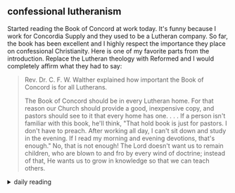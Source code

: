 ## confessional lutheranism

Started reading the Book of Concord at work today. It's funny because I work for Concordia Supply and they used to be a Lutheran company. So far, the book has been excellent and I highly respect the importance they place on confessional Christianity. Here is one of my favorite parts from the introduction. Replace the Lutheran theology with Reformed and I would completely affirm what they had to say:

> Rev. Dr. C. F. W. Walther explained how important the Book of Concord is for all Lutherans.
>
> The Book of Concord should be in every Lutheran home. For that reason our Church should provide a good, inexpensive copy, and pastors should see to it that every home has one. . . . If a person isn't familiar with this book, he'll think, "That hold book is just for pastors. I don't have to preach. After working all day, I can't sit down and study in the evening. If I read my morning and evening devotions, that's enough." No, that is not enough! The Lord doesn't want us to remain children, who are blown to and fro by every wind of doctrine; instead of that, He wants us to grow in knowledge so that we can teach others.

<details markdown="1">
<summary>daily reading</summary>

| {{ page.date | date: "%B %-d, %Y" }} |
| :-------------: |
| [Gen. 21; Matt. 20; Neh. 10; Acts 20]({% link _Bible/Bible-year-2.md %}) |
| [WLC 186-189]({% link _wlc/wlc-month-1.md %}) |
| [The Chalcedonian Definition](https://thewestminsterstandard.org/the-chalcedonian-creed/) |

</details>